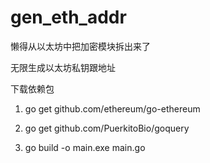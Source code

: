 # gen_eth_addr

懒得从以太坊中把加密模块拆出来了

无限生成以太坊私钥跟地址



下载依赖包
1. go get github.com/ethereum/go-ethereum

2. go get github.com/PuerkitoBio/goquery

3. go build -o main.exe   main.go 
